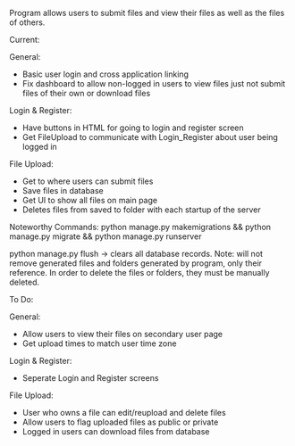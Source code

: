 Program allows users to submit files and view their files as well as the 
files of others.

Current:

General:
 - Basic user login and cross application linking
 - Fix dashboard to allow non-logged in users to view files just not 
    submit files of their own or download files

Login & Register:
 - Have buttons in HTML for going to login and register screen
 - Get FileUpload to communicate with Login_Register about user being 
    logged in

File Upload:
 - Get to where users can submit files
 - Save files in database
 - Get UI to show all files on main page
 - Deletes files from saved to folder with each startup of the server

Noteworthy Commands:
python manage.py makemigrations && python manage.py migrate && python manage.py runserver

python manage.py flush -> clears all database records. Note: will not remove generated files and folders generated by program, only their reference. In order to delete the files or folders, they must be manually deleted.

To Do:

General:
 - Allow users to view their files on secondary user page
 - Get upload times to match user time zone

Login & Register:
 - Seperate Login and Register screens

File Upload:
 - User who owns a file can edit/reupload and delete files
 - Allow users to flag uploaded files as public or private
 - Logged in users can download files from database
